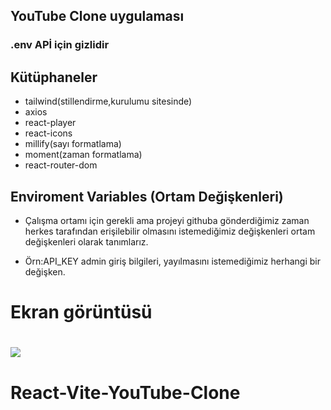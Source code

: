 ## YouTube Clone uygulaması

### .env APİ için gizlidir

## Kütüphaneler

- tailwind(stillendirme,kurulumu sitesinde)
- axios
- react-player
- react-icons
- millify(sayı formatlama)
- moment(zaman formatlama)
- react-router-dom

## Enviroment Variables (Ortam Değişkenleri)

- Çalışma ortamı için gerekli ama projeyi githuba gönderdiğimiz zaman herkes tarafından erişilebilir olmasını istemediğimiz değişkenleri ortam değişkenleri olarak tanımlarız.

- Örn:API_KEY admin giriş bilgileri, yayılmasını istemediğimiz herhangi bir değişken.

# Ekran görüntüsü

# ![](bes.gif)
# React-Vite-YouTube-Clone

